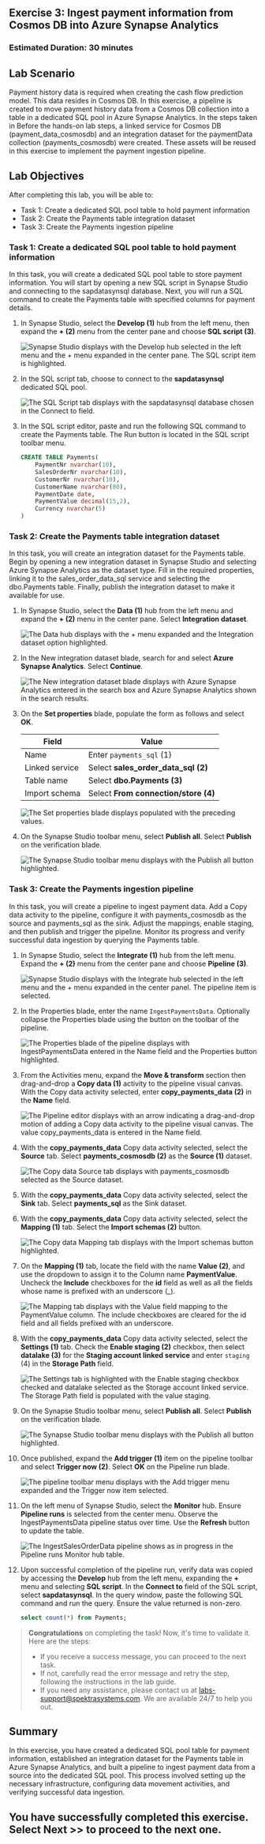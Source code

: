 ## Exercise 3: Ingest payment information from Cosmos DB into Azure Synapse Analytics

### Estimated Duration: 30 minutes

## Lab Scenario

Payment history data is required when creating the cash flow prediction model. This data resides in Cosmos DB. In this exercise, a pipeline is created to move payment history data from a Cosmos DB collection into a table in a dedicated SQL pool in Azure Synapse Analytics. In the steps taken in Before the hands-on lab steps, a linked service for Cosmos DB (payment_data_cosmosdb) and an integration dataset for the paymentData collection (payments_cosmosdb) were created. These assets will be reused in this exercise to implement the payment ingestion pipeline.

## Lab Objectives

After completing this lab, you will be able to:

- Task 1: Create a dedicated SQL pool table to hold payment information
- Task 2: Create the Payments table integration dataset
- Task 3: Create the Payments ingestion pipeline

### Task 1: Create a dedicated SQL pool table to hold payment information

In this task, you will create a dedicated SQL pool table to store payment information. You will start by opening a new SQL script in Synapse Studio and connecting to the sapdatasynsql database. Next, you will run a SQL command to create the Payments table with specified columns for payment details.

1. In Synapse Studio, select the **Develop (1)** hub from the left menu, then expand the **+ (2)** menu from the center pane and choose **SQL script (3)**.

    ![Synapse Studio displays with the Develop hub selected in the left menu and the + menu expanded in the center pane. The SQL script item is highlighted.](media/ss_develophub_newsqlscript.png "New SQL script")

2. In the SQL script tab, choose to connect to the **sapdatasynsql** dedicated SQL pool.

    ![The SQL Script tab displays with the sapdatasynsql database chosen in the Connect to field.](media/ss_sqlscript_connectto_sapdatasynsql.png "Connect to the dedicated SQL pool database")

3. In the SQL script editor, paste and run the following SQL command to create the Payments table. The Run button is located in the SQL script toolbar menu.

    ```SQL
    CREATE TABLE Payments(
        PaymentNr nvarchar(10),
        SalesOrderNr nvarchar(10),
        CustomerNr nvarchar(10),
        CustomerName nvarchar(80),
        PaymentDate date,
        PaymentValue decimal(15,2),
        Currency nvarchar(5)
    )
    ```

### Task 2: Create the Payments table integration dataset

In this task, you will create an integration dataset for the Payments table. Begin by opening a new integration dataset in Synapse Studio and selecting Azure Synapse Analytics as the dataset type. Fill in the required properties, linking it to the sales_order_data_sql service and selecting the dbo.Payments table. Finally, publish the integration dataset to make it available for use.

1. In Synapse Studio, select the **Data (1)** hub from the left menu and expand the **+ (2)** menu in the center pane. Select **Integration dataset**.

    ![The Data hub displays with the + menu expanded and the Integration dataset option highlighted.](media/ss_datahub_newintegrationdataset.png "New Integration dataset")

2. In the New integration dataset blade, search for and select **Azure Synapse Analytics**. Select **Continue**.

    ![The New integration dataset blade displays with Azure Synapse Analytics entered in the search box and Azure Synapse Analytics shown in the search results.](media/ss_newintegrationdataset_azuresynapseanalyticsmenu.png "New Azure Synapse Analytics integration dataset")

3. On the **Set properties** blade, populate the form as follows and select **OK**.

    | Field | Value |
    |-------|-------|
    | Name | Enter `payments_sql` (1) |
    | Linked service | Select **sales_order_data_sql (2)** |
    | Table name | Select **dbo.Payments (3)** |
    | Import schema | Select **From connection/store (4)** |

    ![The Set properties blade displays populated with the preceding values.](media/ss_payments_sql_dataset_set_properties.png "Set properties pane")

4. On the Synapse Studio toolbar menu, select **Publish all**. Select **Publish** on the verification blade.

    ![The Synapse Studio toolbar menu displays with the Publish all button highlighted.](media/ss_publishall.png "Publish all")

### Task 3: Create the Payments ingestion pipeline

In this task, you will create a pipeline to ingest payment data. Add a Copy data activity to the pipeline, configure it with payments_cosmosdb as the source and payments_sql as the sink. Adjust the mappings, enable staging, and then publish and trigger the pipeline. Monitor its progress and verify successful data ingestion by querying the Payments table.

1. In Synapse Studio, select the **Integrate (1)** hub from the left menu. Expand the **+ (2)** menu from the center pane and choose **Pipeline (3)**.

    ![Synapse Studio displays with the Integrate hub selected in the left menu and the + menu expanded in the center panel. The pipeline item is selected.](media/ss_newpipelinemenu.png "New pipeline")

2. In the Properties blade, enter the name `IngestPaymentsData`. Optionally collapse the Properties blade using the button on the toolbar of the pipeline.

    ![The Properties blade of the pipeline displays with IngestPaymentsData entered in the Name field and the Properties button highlighted.](media/ss_paymentspipeline_properties.png "Pipeline properties blade")

3. From the Activities menu, expand the **Move & transform** section then drag-and-drop a **Copy data (1)** activity to the pipeline visual canvas. With the Copy data activity selected, enter **copy_payments_data (2)** in the **Name** field.

    ![The Pipeline editor displays with an arrow indicating a drag-and-drop motion of adding a Copy data activity to the pipeline visual canvas. The value copy_payments_data is entered in the Name field.](media/ss_paymentspipeline_copydata_general.png "New Copy data activity")

4. With the **copy_payments_data** Copy data activity selected, select the **Source** tab. Select **payments_cosmosdb (2)** as the **Source (1)** dataset.

    ![The Copy data Source tab displays with payments_cosmosdb selected as the Source dataset.](media/ss_paymentspipeline_copydata_source.png "Copy data Source tab")

5. With the **copy_payments_data** Copy data activity selected, select the **Sink** tab. Select **payments_sql** as the Sink dataset.

6. With the **copy_payments_data** Copy data activity selected, select the **Mapping (1)** tab. Select the **Import schemas (2)** button.

    ![The Copy data Mapping tab displays with the Import schemas button highlighted.](media/ss_paymentspipeline_mappingtab.png "Copy data Mapping tab")

7. On the **Mapping (1)** tab, locate the field with the name **Value (2)**, and use the dropdown to assign it to the Column name **PaymentValue**. Uncheck the **Include** checkboxes for the **id** field as well as all the fields whose name is prefixed with an underscore (_).

    ![The Mapping tab displays with the Value field mapping to the PaymentValue column. The include checkboxes are cleared for the id field and all fields prefixed with an underscore.](media/ss_paymentspipeline_mapping_edits.png "Updated mapping table")

8. With the **copy_payments_data** Copy data activity selected, select the **Settings (1)** tab. Check the **Enable staging (2)** checkbox, then select **datalake (3)** for the **Staging account linked service** and enter `staging` (4) in the **Storage Path** field.

    ![The Settings tab is highlighted with the Enable staging checkbox checked and datalake selected as the Storage account linked service. The Storage Path field is populated with the value staging.](media/ss_copydata_enablestaging.png "Copy data Settings tab")

9. On the Synapse Studio toolbar menu, select **Publish all**. Select **Publish** on the verification blade.

    ![The Synapse Studio toolbar menu displays with the Publish all button highlighted.](media/ss_publishall.png "Publish all")

10. Once published, expand the **Add trigger (1)** item on the pipeline toolbar and select **Trigger now (2)**. Select **OK** on the Pipeline run blade.

    ![The pipeline toolbar menu displays with the Add trigger menu expanded and the Trigger now item selected.](media/ss_pipelinetriggernow.png "Trigger pipeline")

11. On the left menu of Synapse Studio, select the **Monitor** hub. Ensure **Pipeline runs** is selected from the center menu. Observe the IngestPaymentsData pipeline status over time. Use the **Refresh** button to update the table.

    ![The IngestSalesOrderData pipeline shows as in progress in the Pipeline runs Monitor hub table.](media/ss_paymentsingestionpipeline_monitor.png "Monitor Pipeline runs")

12. Upon successful completion of the pipeline run, verify data was copied by accessing the **Develop** hub from the left menu, expanding the **+** menu and selecting **SQL script**. In the **Connect to** field of the SQL script, select **sapdatasynsql**. In the query window, paste the following SQL command and run the query. Ensure the value returned is non-zero.

    ```sql
    select count(*) from Payments;
    ```

> **Congratulations** on completing the task! Now, it's time to validate it. Here are the steps:
> - If you receive a success message, you can proceed to the next task.
> - If not, carefully read the error message and retry the step, following the instructions in the lab guide. 
> - If you need any assistance, please contact us at labs-support@spektrasystems.com. We are available 24/7 to help you out.

<validation step="ea7d8ef3-5783-4d21-a556-abafbac8b51a" />

## Summary

In this exercise, you have created a dedicated SQL pool table for payment information, established an integration dataset for the Payments table in Azure Synapse Analytics, and built a pipeline to ingest payment data from a source into the dedicated SQL pool. This process involved setting up the necessary infrastructure, configuring data movement activities, and verifying successful data ingestion.

## You have successfully completed this exercise. Select **Next >>** to proceed to the next one.
